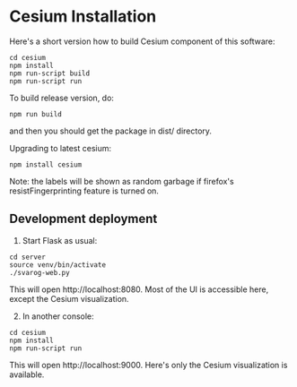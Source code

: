 # Cesium Installation

Here's a short version how to build Cesium component of this software:

```
cd cesium
npm install
npm run-script build
npm run-script run
```

To build release version, do:

```
npm run build
```

and then you should get the package in dist/ directory.

Upgrading to latest cesium:

```
npm install cesium
```

Note: the labels will be shown as random garbage if firefox's resistFingerprinting feature is turned on.

## Development deployment

1. Start Flask as usual:

```shell
cd server
source venv/bin/activate
./svarog-web.py
```

This will open http://localhost:8080. Most of the UI is accessible here, except the Cesium visualization.

2. In another console:

```shell
cd cesium
npm install
npm run-script run
```

This will open http://localhost:9000. Here's only the Cesium visualization is available.
